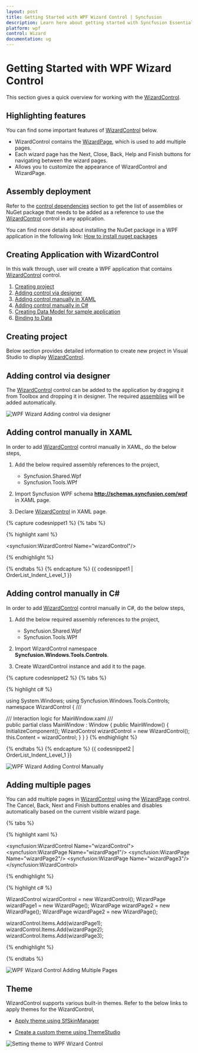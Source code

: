 ```yaml
---
layout: post
title: Getting Started with WPF Wizard Control | Syncfusion
description: Learn here about getting started with Syncfusion Essential Studio WPF Wizard control, its elements and more.
platform: wpf
control: Wizard
documentation: ug
---
```


# Getting Started with WPF Wizard Control

This section gives a quick overview for working with the [WizardControl](https://help.syncfusion.com/cr/wpf/Syncfusion.Windows.Tools.Controls.WizardControl.html).

## Highlighting features

You can find some important features of [WizardControl](https://help.syncfusion.com/cr/wpf/Syncfusion.Windows.Tools.Controls.WizardControl.html) below.

* WizardControl contains the [WizardPage](https://help.syncfusion.com/cr/wpf/Syncfusion.Windows.Tools.Controls.WizardPage.html), which is used to add multiple pages.
* Each wizard page has the Next, Close, Back, Help and Finish buttons for navigating between the wizard pages.
* Allows you to customize the appearance of WizardControl and WizardPage.

## Assembly deployment
Refer to the [control dependencies](https://help.syncfusion.com/wpf/control-dependencies#wizard) section to get the list of assemblies or NuGet package that needs to be added as a reference to use the [WizardControl](https://help.syncfusion.com/cr/wpf/Syncfusion.Windows.Tools.Controls.WizardControl.html) control in any application.

You can find more details about installing the NuGet package in a WPF application in the following link:
[How to install nuget packages](https://help.syncfusion.com/wpf/visual-studio-integration/nuget-packages#installing-nuget-packages)
## Creating Application with WizardControl
In this walk through, user will create a WPF application that contains [WizardControl](https://help.syncfusion.com/cr/wpf/Syncfusion.Windows.Tools.Controls.WizardControl.html) control.
1. [Creating project](#Creating-the-project)
2. [Adding control via designer](#Adding-control-via-designer)
3. [Adding control manually in XAML](#Adding-control-manually-in-XAML)
4. [Adding control manually in C#](#Adding-control-manually-in-C#)
5. [Creating Data Model for sample application](#Creating-Data-Model-for-sample-application)
6. [Binding to Data ](#Creating-Data-Model-for-sample-application)

## Creating project 
Below section provides detailed information to create new project in Visual Studio to display [WizardControl](https://help.syncfusion.com/cr/wpf/Syncfusion.Windows.Tools.Controls.WizardControl.html).

## Adding control via designer
The [WizardControl](https://help.syncfusion.com/cr/wpf/Syncfusion.Windows.Tools.Controls.WizardControl.html) control can be added to the application by dragging it from Toolbox and dropping it in designer. The required [assemblies](https://help.syncfusion.com/wpf/control-dependencies#wizard) will be added automatically.

![WPF Wizard Adding control via designer](getting-started_images/wpf-wizard-adding-control-via-designer.png)

## Adding control manually in XAML
In order to add [WizardControl](https://help.syncfusion.com/cr/wpf/Syncfusion.Windows.Tools.Controls.WizardControl.html) control manually in XAML, do the below steps,

1. Add the below required assembly references to the project,

   * Syncfusion.Shared.Wpf
   * Syncfusion.Tools.WPf

2. Import Syncfusion WPF schema **http://schemas.syncfusion.com/wpf** in XAML page.

3. Declare [WizardControl](https://help.syncfusion.com/cr/wpf/Syncfusion.Windows.Tools.Controls.WizardControl.html) in XAML page.

{% capture codesnippet1 %}
{% tabs %}

{% highlight xaml %}

<Window
        xmlns="http://schemas.microsoft.com/winfx/2006/xaml/presentation"
        xmlns:x="http://schemas.microsoft.com/winfx/2006/xaml"
        xmlns:d="http://schemas.microsoft.com/expression/blend/2008"
        xmlns:mc="http://schemas.openxmlformats.org/markup-compatibility/2006"
        xmlns:local="clr-namespace:GettingStartedComboBox"
        xmlns:syncfusion="http://schemas.syncfusion.com/wpf" x:Class="GettingStartedComboBox.MainWindow"
        mc:Ignorable="d"
        Title="MainWindow" Height="450" Width="800">
    <Grid>
        <syncfusion:WizardControl Name="wizardControl"/>
    </Grid>
</Window>

{% endhighlight %}

{% endtabs %}
{% endcapture %}
{{ codesnippet1 | OrderList_Indent_Level_1 }}

## Adding control manually in C#
In order to add [WizardControl](https://help.syncfusion.com/cr/wpf/Syncfusion.Windows.Tools.Controls.WizardControl.html) control manually in C#, do the below steps,

1. Add the below required assembly references to the project,

   * Syncfusion.Shared.Wpf
   * Syncfusion.Tools.WPf

2. Import WizardControl namespace **Syncfusion.Windows.Tools.Controls**.

3. Create WizardControl instance and add it to the page.

{% capture codesnippet2 %}
{% tabs %}

{% highlight c# %}

using System.Windows;
using Syncfusion.Windows.Tools.Controls;
namespace WizardControl
{
    /// <summary>
    /// Interaction logic for MainWindow.xaml
    /// </summary>
    public partial class MainWindow : Window
    {
        public MainWindow()
        {
            InitializeComponent();
            WizardControl wizardControl = new WizardControl();
            this.Content = wizardControl;
        }
    }
}
{% endhighlight %}

{% endtabs %}
{% endcapture %}
{{ codesnippet2 | OrderList_Indent_Level_1 }}

![WPF Wizard Adding Control Manually](getting-started_images/wpf-wizard-adding-control-manually.jpeg)

## Adding multiple pages

You can add multiple pages in [WizardControl](https://help.syncfusion.com/cr/wpf/Syncfusion.Windows.Tools.Controls.WizardControl.html) using the [WizardPage](https://help.syncfusion.com/cr/wpf/Syncfusion.Windows.Tools.Controls.WizardPage.html) control. The Cancel, Back, Next and Finish buttons enables and disables automatically based on the current visible wizard page.

{% tabs %}

{% highlight xaml %}

<syncfusion:WizardControl Name="wizardControl">
    <syncfusion:WizardPage Name="wizardPage1"/>
    <syncfusion:WizardPage Name="wizardPage2"/>
    <syncfusion:WizardPage Name="wizardPage3"/>
</syncfusion:WizardControl>

{% endhighlight %}

{% highlight c# %}

WizardControl wizardControl = new WizardControl();
WizardPage wizardPage1 = new WizardPage();
WizardPage wizardPage2 = new WizardPage();
WizardPage wizardPage2 = new WizardPage();

wizardControl.Items.Add(wizardPage1);     
wizardControl.Items.Add(wizardPage2);
wizardControl.Items.Add(wizardPage3);

{% endhighlight %}

{% endtabs %}

![WPF Wizard Control Adding Multiple Pages](getting-started_images/wpf-wizard-adding-multiple-pages.png)

## Theme

WizardControl supports various built-in themes. Refer to the below links to apply themes for the WizardControl,

  * [Apply theme using SfSkinManager](https://help.syncfusion.com/wpf/themes/skin-manager)
	
  * [Create a custom theme using ThemeStudio](https://help.syncfusion.com/wpf/themes/theme-studio#creating-custom-theme)

   ![Setting theme to WPF Wizard Control](getting-started_images/wpf-wizard-control-theme.png)
